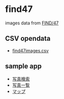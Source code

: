 # find47

images data from [FIND/47](https://find47.jp/)

## CSV opendata

- [find47images.csv](https://github.com/code4fukui/find47/blob/main/find47images.csv)

## sample app

- [写真検索](https://code4fukui.github.io/find47/search.html)
- [写真一覧](https://code4fukui.github.io/find47/)
- [マップ](https://code4fukui.github.io/find47/map.html)
